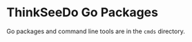 ThinkSeeDo Go Packages
======================

Go packages and command line tools are in the `cmds` directory.
